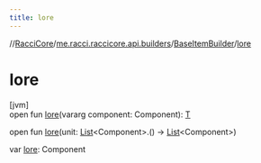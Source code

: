 ```yaml
---
title: lore
---
```

//[RacciCore](../../../index.html)/[me.racci.raccicore.api.builders](../index.html)/[BaseItemBuilder](index.html)/[lore](lore.html)



# lore



[jvm]\
open fun [lore](lore.html)(vararg component: Component): [T](index.html)

open fun [lore](lore.html)(unit: [List](https://kotlinlang.org/api/latest/jvm/stdlib/kotlin.collections/-list/index.html)&lt;Component&gt;.() -&gt; [List](https://kotlinlang.org/api/latest/jvm/stdlib/kotlin.collections/-list/index.html)&lt;Component&gt;)

var [lore](lore.html): Component




